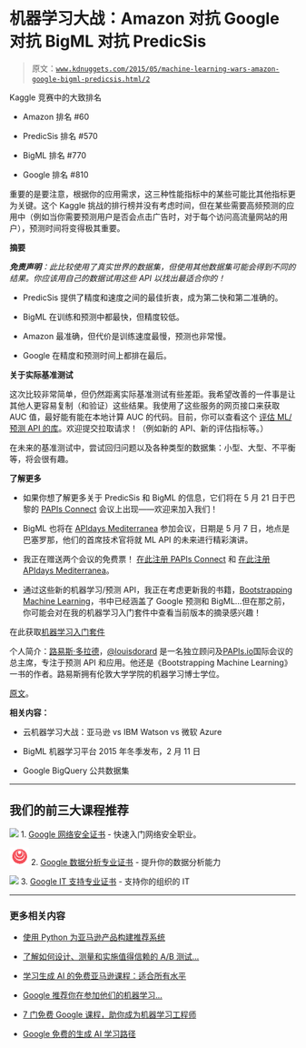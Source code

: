 # 机器学习大战：Amazon 对抗 Google 对抗 BigML 对抗 PredicSis

> 原文：[`www.kdnuggets.com/2015/05/machine-learning-wars-amazon-google-bigml-predicsis.html/2`](https://www.kdnuggets.com/2015/05/machine-learning-wars-amazon-google-bigml-predicsis.html/2)

Kaggle 竞赛中的大致排名

+   Amazon 排名 #60

+   PredicSis 排名 #570

+   BigML 排名 #770

+   Google 排名 #810

重要的是要注意，根据你的应用需求，这三种性能指标中的某些可能比其他指标更为关键。这个 Kaggle 挑战的排行榜并没有考虑时间，但在某些需要高频预测的应用中（例如当你需要预测用户是否会点击广告时，对于每个访问高流量网站的用户），预测时间将变得极其重要。

**摘要**

***免责声明**：此比较使用了真实世界的数据集，但使用其他数据集可能会得到不同的结果。你应该用自己的数据试用这些 API 以找出最适合你的！*

+   PredicSis 提供了精度和速度之间的最佳折衷，成为第二快和第二准确的。

+   BigML 在训练和预测中都最快，但精度较低。

+   Amazon 最准确，但代价是训练速度最慢，预测也非常慢。

+   Google 在精度和预测时间上都排在最后。

**关于实际基准测试**

这次比较非常简单，但仍然距离实际基准测试有些差距。我希望改善的一件事是让其他人更容易复制（和验证）这些结果。我使用了这些服务的网页接口来获取 AUC 值，最好能有能在本地计算 AUC 的代码。目前，你可以查看这个 [评估 ML/预测 API 的库](https://github.com/louisdorard/papiseval)。欢迎提交拉取请求！（例如新的 API、新的评估指标等。）

在未来的基准测试中，尝试回归问题以及各种类型的数据集：小型、大型、不平衡等，将会很有趣。

**了解更多**

+   如果你想了解更多关于 PredicSis 和 BigML 的信息，它们将在 5 月 21 日于巴黎的 [PAPIs Connect](http://www.papis.io/connect) 会议上出现——欢迎来加入我们！

+   BigML 也将在 [APIdays Mediterranea](http://mediterranea.apidays.io/) 参加会议，日期是 5 月 7 日，地点是巴塞罗那，他们的首席技术官将就 ML API 的未来进行精彩演讲。

+   我正在赠送两个会议的免费票！ [在此注册 PAPIs Connect](https://docs.google.com/forms/d/1Nrn6u0Z7BrRxV1MFFjuGolg36s2Olwfdk7PtdflgBBU/viewform?c=0&w=1) 和 [在此注册 APIdays Mediterranea](https://docs.google.com/forms/d/1l7xXHK6OxdmM2jMky9kwzrqsl0LuSm3jBs9Y4ZUvjPg/viewform?c=0&w=1)。

+   通过这些新的机器学习/预测 API，我正在考虑更新我的书籍，[Bootstrapping Machine Learning](http://www.louisdorard.com/machine-learning-book)，书中已经涵盖了 Google 预测和 BigML…但在那之前，你可能会对在我的机器学习入门套件中查看当前版本的摘录感兴趣！

在此获取[机器学习入门套件](http://www.louisdorard.com/blog/machine-learning-apis-comparison)

个人简介：[路易斯·多拉德](http://www.louisdorard.com/#home)，[@louisdorard](https://twitter.com/louisdorard) 是一名独立顾问及[PAPIs.io](http://www.papis.io/)国际会议的总主席，专注于预测 API 和应用。他还是《Bootstrapping Machine Learning》一书的作者。路易斯拥有伦敦大学学院的机器学习博士学位。

[原文](http://www.louisdorard.com/blog/machine-learning-apis-comparison)。

**相关内容：**

+   云机器学习大战：亚马逊 vs IBM Watson vs 微软 Azure

+   BigML 机器学习平台 2015 年冬季发布，2 月 11 日

+   Google BigQuery 公共数据集

* * *

## 我们的前三大课程推荐

![](img/0244c01ba9267c002ef39d4907e0b8fb.png) 1\. [Google 网络安全证书](https://www.kdnuggets.com/google-cybersecurity) - 快速入门网络安全职业。

![](img/e225c49c3c91745821c8c0368bf04711.png) 2\. [Google 数据分析专业证书](https://www.kdnuggets.com/google-data-analytics) - 提升你的数据分析能力

![](img/0244c01ba9267c002ef39d4907e0b8fb.png) 3\. [Google IT 支持专业证书](https://www.kdnuggets.com/google-itsupport) - 支持你的组织的 IT

* * *

### 更多相关内容

+   [使用 Python 为亚马逊产品构建推荐系统](https://www.kdnuggets.com/2023/02/building-recommender-system-amazon-products-python.html)

+   [了解如何设计、测量和实施值得信赖的 A/B 测试…](https://www.kdnuggets.com/2023/01/sphere-design-measure-implement-trustworthy-ab-tests-ronny-kohavi.html)

+   [学习生成 AI 的免费亚马逊课程：适合所有水平](https://www.kdnuggets.com/free-amazon-courses-to-learn-generative-ai-for-all-levels)

+   [Google 推荐你在参加他们的机器学习…](https://www.kdnuggets.com/2021/10/google-recommends-before-machine-learning-data-science-course.html)

+   [7 门免费 Google 课程，助你成为机器学习工程师](https://www.kdnuggets.com/7-free-google-courses-to-become-a-machine-learning-engineer)

+   [Google 免费的生成 AI 学习路径](https://www.kdnuggets.com/2023/07/free-google-generative-ai-learning-path.html)
